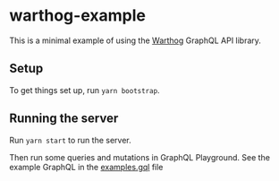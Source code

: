 # warthog-example

This is a minimal example of using the [Warthog](https://github.com/goldcaddy77/warthog) GraphQL API library.

## Setup

To get things set up, run `yarn bootstrap`.

## Running the server

Run `yarn start` to run the server.

Then run some queries and mutations in GraphQL Playground. See the example GraphQL in the [examples.gql](./examples.gql) file